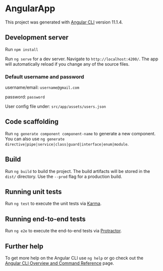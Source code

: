 # AngularApp

This project was generated with [Angular CLI](https://github.com/angular/angular-cli) version 11.1.4.

## Development server

Run `npm install`

Run `ng serve` for a dev server. Navigate to `http://localhost:4200/`. The app will automatically reload if you change any of the source files.

### Default username and password

username/email: `username@gmail.com`

password: `password`

User config file under:  `src/app/assets/users.json`

## Code scaffolding

Run `ng generate component component-name` to generate a new component. You can also use `ng generate directive|pipe|service|class|guard|interface|enum|module`.

## Build

Run `ng build` to build the project. The build artifacts will be stored in the `dist/` directory. Use the `--prod` flag for a production build.

## Running unit tests

Run `ng test` to execute the unit tests via [Karma](https://karma-runner.github.io).

## Running end-to-end tests

Run `ng e2e` to execute the end-to-end tests via [Protractor](http://www.protractortest.org/).

## Further help

To get more help on the Angular CLI use `ng help` or go check out the [Angular CLI Overview and Command Reference](https://angular.io/cli) page.

